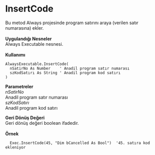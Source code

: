 # InsertCode

Bu metod Always projesinde program satırını araya (verilen satır numarasına) ekler.\
\
**Uygulandığı Nesneler**\
Always Executable nesnesi.\
\
**Kullanımı**

```
AlwaysExecutable.InsertCode(
  nSatirNo As Number	' Anadil program satır numarası
  szKodSatırı As String	' Anadil program kod satırı
)
```

**Parametreler**\
_nSatirNo_\
Anadil program satır numarası\
_szKodSatırı_\
Anadil program kod satırı

**Geri Dönüş Değeri**\
Geri dönüş değeri boolean ifadedir.\
\
**Örnek**

```
  Exec.InsertCode(45, "Dim bCancelled As Bool")  '45. satıra kod ekleniyor
```
